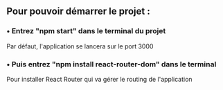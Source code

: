 ## Pour pouvoir démarrer le projet :

### • Entrez "npm start" dans le terminal du projet

Par défaut, l'application se lancera sur le port 3000

### • Puis entrez "npm install react-router-dom" dans le terminal

Pour installer React Router qui va gérer le routing de l'application
